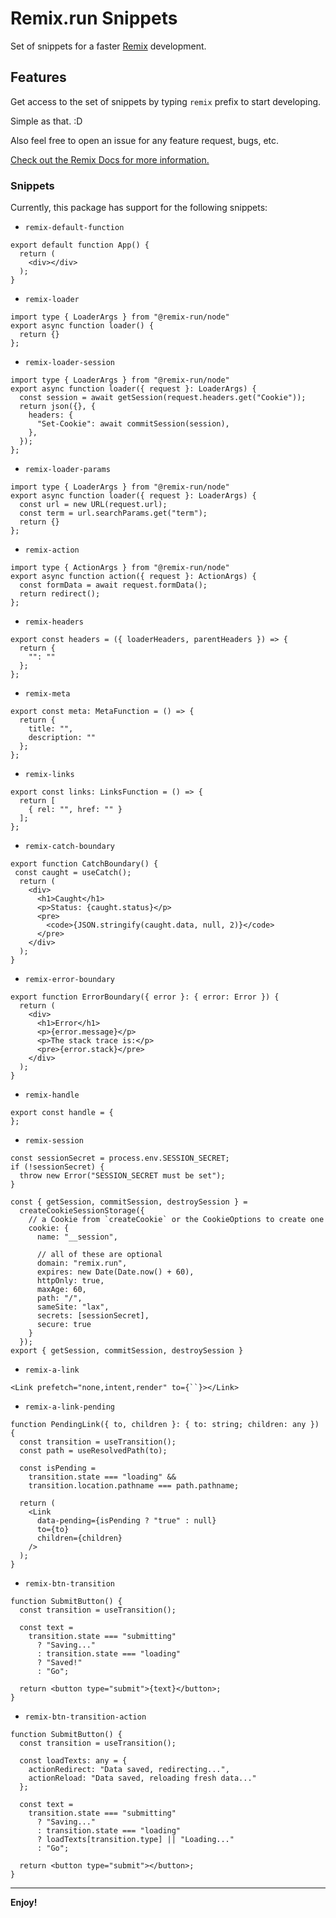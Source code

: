 # Remix.run Snippets

Set of snippets for a faster [Remix](https://remix.run/) development.

## Features

Get access to the set of snippets by typing `remix` prefix to start developing.

Simple as that. :D

Also feel free to open an issue for any feature request, bugs, etc.

[Check out the Remix Docs for more information.](https://remix.run/docs/en/v1)

### Snippets

Currently, this package has support for the following snippets:

- `remix-default-function`

```
export default function App() {
  return (
    <div></div>
  );
}
```

- `remix-loader`

```
import type { LoaderArgs } from "@remix-run/node"
export async function loader() {
  return {}
};
```

- `remix-loader-session`

```
import type { LoaderArgs } from "@remix-run/node"
export async function loader({ request }: LoaderArgs) {
  const session = await getSession(request.headers.get("Cookie"));
  return json({}, {
    headers: {
      "Set-Cookie": await commitSession(session),
    },
  });
};
```

- `remix-loader-params`

```
import type { LoaderArgs } from "@remix-run/node"
export async function loader({ request }: LoaderArgs) {
  const url = new URL(request.url);
  const term = url.searchParams.get("term");
  return {}
};
```

- `remix-action`

```
import type { ActionArgs } from "@remix-run/node"
export async function action({ request }: ActionArgs) {
  const formData = await request.formData();
  return redirect();
};
```

- `remix-headers`

```
export const headers = ({ loaderHeaders, parentHeaders }) => {
  return {
    "": ""
  };
};
```

- `remix-meta`

```
export const meta: MetaFunction = () => {
  return {
    title: "",
    description: ""
  };
};
```

- `remix-links`

```
export const links: LinksFunction = () => {
  return [
    { rel: "", href: "" }
  ];
};
```

- `remix-catch-boundary`

```
export function CatchBoundary() {
 const caught = useCatch();
  return (
    <div>
      <h1>Caught</h1>
      <p>Status: {caught.status}</p>
      <pre>
        <code>{JSON.stringify(caught.data, null, 2)}</code>
      </pre>
    </div>
  );
}
```

- `remix-error-boundary`

```
export function ErrorBoundary({ error }: { error: Error }) {
  return (
    <div>
      <h1>Error</h1>
      <p>{error.message}</p>
      <p>The stack trace is:</p>
      <pre>{error.stack}</pre>
    </div>
  );
}
```

- `remix-handle`

```
export const handle = {
};
```

- `remix-session`

```
const sessionSecret = process.env.SESSION_SECRET;
if (!sessionSecret) {
  throw new Error("SESSION_SECRET must be set");
}

const { getSession, commitSession, destroySession } =
  createCookieSessionStorage({
    // a Cookie from `createCookie` or the CookieOptions to create one
    cookie: {
      name: "__session",

      // all of these are optional
      domain: "remix.run",
      expires: new Date(Date.now() + 60),
      httpOnly: true,
      maxAge: 60,
      path: "/",
      sameSite: "lax",
      secrets: [sessionSecret],
      secure: true
    }
  });
export { getSession, commitSession, destroySession }
```

- `remix-a-link`

```
<Link prefetch="none,intent,render" to={``}></Link>
```

- `remix-a-link-pending`

```
function PendingLink({ to, children }: { to: string; children: any }) {
  const transition = useTransition();
  const path = useResolvedPath(to);

  const isPending =
    transition.state === "loading" &&
    transition.location.pathname === path.pathname;

  return (
    <Link
      data-pending={isPending ? "true" : null}
      to={to}
      children={children}
    />
  );
}
```

- `remix-btn-transition`

```
function SubmitButton() {
  const transition = useTransition();

  const text =
    transition.state === "submitting"
      ? "Saving..."
      : transition.state === "loading"
      ? "Saved!"
      : "Go";

  return <button type="submit">{text}</button>;
}
```

- `remix-btn-transition-action`

```
function SubmitButton() {
  const transition = useTransition();

  const loadTexts: any = {
    actionRedirect: "Data saved, redirecting...",
    actionReload: "Data saved, reloading fresh data..."
  };

  const text =
    transition.state === "submitting"
      ? "Saving..."
      : transition.state === "loading"
      ? loadTexts[transition.type] || "Loading..."
      : "Go";

  return <button type="submit"></button>;
}
```

---

**Enjoy!**
